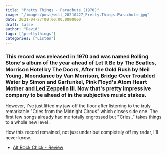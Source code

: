 ```yaml
---
title: "Pretty Things - Parachute (1970)"
image: "/images/post/wilt_20210427_Pretty.Things.Parachute.jpg"
date: 2021-04-27T00:00:00.0000000
draft: false
author: "David"
tags: ["prettythings"]
categories: ["Listen"]
---
```

### This record was released in 1970 and was named Rolling Stone's album of the year ahead of Let It Be by The Beatles, Morrison Hotel by The Doors, After the Gold Rush by Neil Young, Moondance by Van Morrison, Bridge Over Troubled Water by Simon and Garfunkel, Pink Floyd's Atom Heart Mother and Led Zeppelin III. Now that's pretty impressive company to be ahead of in the subjective music stakes.

 However, I've just lifted my jaw off the floor after listening to the truly remarkable "Cries from the Midnight Circus" which closes side one. The first few songs already had me totally engrossed but "Cries.." takes things to a whole new level.

 How this record remained, not just under but completely off my radar, I'll never know.

-  [Alt Rock Chick - Review](https://altrockchick.com/2017/05/25/classic-music-review-parachute-by-the-pretty-things/)